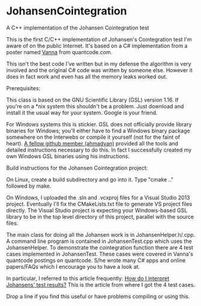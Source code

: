 # JohansenCointegration
A C++ implementation of the Johansen Cointegration test

This is the first C/C++ implementation of Johansen's Cointegration test I'm aware of on the public Internet.  It's based on a C# implementation from a poster named <a href="http://www.quantcode.com/userinfo.php?uid=190">Vanna</a> from quantcode.com.

This isn't the best code I've written but in my defense the algorithm is very involved and the original C# code was written by someone else.  However it does in fact work and even has all the memory leaks worked out.

Prerequisites:

This class is based on the GNU Scientific Library (GSL) version 1.16.  If you're on a *nix system this shouldn't be a problem.  Just download and install it the usual way for your system.  Google is your friend.

For Windows systems this is stickier.  GSL does not officially provide library binaries for Windows;  you'll either have to find a Windows binary package somewhere on the Interwebs or compile it yourself (not for the faint of heart).  <a href=https://github.com/ahmadyan>A fellow github member (ahmadyan)</a> provided all the tools and detailed instructions necessary to do this.  In fact I successfully created my own Windows GSL binaries using his instructions.

Build instructions for the Johansen Cointegration project:

On Linux, create a build subdirectory and go into it.  Type "cmake .." followed by make.

On Windows, I uploaded the .sln and .vcxproj files for a Visual Studio 2013 project.  Eventually I'll fix the CMakeLists.txt file to generate VS project files directly.  The Visual Studio project is expecting your Windows-based GSL library to be in the top level directory of this project, parallel with the source files.

The main class for doing all the Johansen work is in JohansenHelper.h/.cpp.  A command line program is contained in JohansenTest.cpp which uses the JohansenHelper.  To demonstrate the cointegration function there are 4 test cases implemented in JohansenTest.  These cases were covered in Vanna's quantcode postings on quantcode.  S/he wrote many C# apps and online papers/FAQs which I encourage you to have a look at.

In particular, I referred to this article frequently: <a href="http://www.quantcode.com/modules/smartfaq/faq.php?faqid=103">How do I interpret Johansens' test results?</a>  This is the article from where I got the 4 test cases.

Drop a line if you find this useful or have problems compiling or using this.
